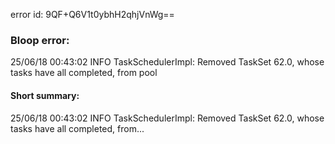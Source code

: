 error id: 9QF+Q6V1t0ybhH2qhjVnWg==
### Bloop error:

25/06/18 00:43:02 INFO TaskSchedulerImpl: Removed TaskSet 62.0, whose tasks have all completed, from pool
#### Short summary: 

25/06/18 00:43:02 INFO TaskSchedulerImpl: Removed TaskSet 62.0, whose tasks have all completed, from...